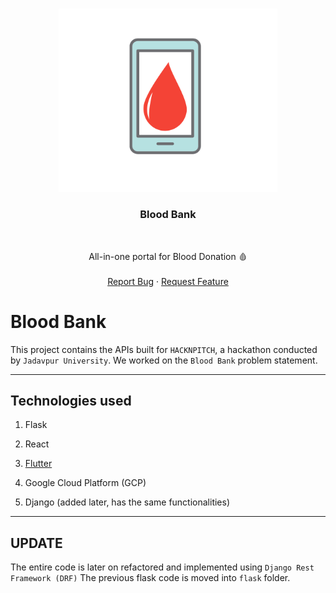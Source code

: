 <br />
<p align="center">
    <img src="assets/favicon.png" width="350px" alt="Logo" />
    <h3 align="center">Blood Bank</h3>
    <br />
    <p align="center">
      All-in-one portal for Blood Donation 🩸
      <br />
      <br />
      <a href="https://github.com/debdutgoswami/blood-bank/issues/new">Report Bug</a>
      ·
      <a href="https://github.com/debdutgoswami/blood-bank/issues/new">Request Feature</a>
    </p>
</p>



# Blood Bank

This project contains the APIs built for `HACKNPITCH`, a hackathon conducted by `Jadavpur University`. We worked on the `Blood Bank` problem statement.

---

## Technologies used

1. Flask

2. React

3. [Flutter](https://github.com/flametron/Delhihacks-Bloodbankapp) 

4. Google Cloud Platform (GCP)

5. Django (added later, has the same functionalities)

---

## UPDATE

The entire code is later on refactored and implemented using `Django Rest Framework (DRF)`
The previous flask code is moved into `flask` folder.
